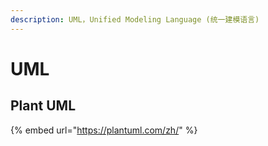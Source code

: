 ```yaml
---
description: UML，Unified Modeling Language (统一建模语言)
---
```


# UML

## Plant UML

{% embed url="https://plantuml.com/zh/" %}





